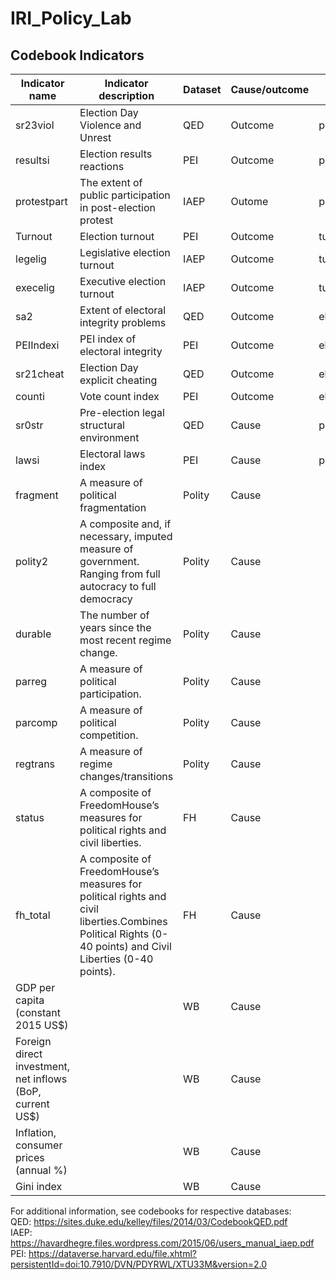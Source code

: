 # IRI_Policy_Lab
## Codebook Indicators

|     Indicator name                                               |     Indicator description                                                                                                                                         |     Dataset    |     Cause/outcome    |     My reconciled indicator     |
|------------------------------------------------------------------|-------------------------------------------------------------------------------------------------------------------------------------------------------------------|----------------|----------------------|---------------------------------|
|     sr23viol                                                     |     Election Day Violence and Unrest                                                                                                                              |     QED        |     Outcome          |     post_elec_violence          |
|     resultsi                                                     |     Election results reactions                                                                                                                                    |     PEI        |     Outcome          |     post_elec_violence          |
|     protestpart                                                  |     The extent of public participation in post-election protest                                                                                                   |     IAEP       |     Outome           |     post_elec_violence          |
|     Turnout                                                      |     Election turnout                                                                                                                                              |     PEI        |     Outcome          |     turnout                     |
|     legelig                                                      |     Legislative election turnout                                                                                                                                  |     IAEP       |     Outcome          |     turnout                     |
|     execelig                                                     |     Executive election turnout                                                                                                                                    |     IAEP       |     Outcome          |     turnout                     |
|     sa2                                                          |     Extent of electoral integrity problems                                                                                                                        |     QED        |     Outcome          |     elec_integrity              |
|     PEIIndexi                                                    |     PEI index of electoral integrity                                                                                                                              |     PEI        |     Outcome          |     elec_integrity              |
|     sr21cheat                                                    |     Election Day explicit cheating                                                                                                                                |     QED        |     Outcome          |     elec_explicit_cheating      |
|     counti                                                       |     Vote count index                                                                                                                                              |     PEI        |     Outcome          |     elec_explicit_cheating      |
|     sr0str                                                       |     Pre-election legal structural environment                                                                                                                     |     QED        |     Cause            |     pre_elec_legal_integrity    |
|     lawsi                                                        |     Electoral laws index                                                                                                                                          |     PEI        |     Cause            |     pre_elec_legal_integrity    |
|     fragment                                                     |     A measure of political fragmentation                                                                                                                          |     Polity     |     Cause            |                                 |
|     polity2                                                      |     A composite and, if necessary, imputed measure of government. Ranging from full autocracy to full democracy                                                   |     Polity     |     Cause            |                                 |
|     durable                                                      |     The number of years since the most recent regime change.                                                                                                      |     Polity     |     Cause            |                                 |
|     parreg                                                       |     A measure of political participation.                                                                                                                         |     Polity     |     Cause            |                                 |
|     parcomp                                                      |     A measure of political competition.                                                                                                                           |     Polity     |     Cause            |                                 |
|     regtrans                                                     |     A measure of regime changes/transitions                                                                                                                       |     Polity     |     Cause            |                                 |
|     status                                                       |     A composite of FreedomHouse’s measures for political rights and civil liberties.                                                                              |     FH         |     Cause            |                                 |
|     fh_total                                                     |     A composite of FreedomHouse’s measures for political rights and civil liberties.Combines Political Rights (0-40 points) and   Civil Liberties (0-40 points).  |     FH         |     Cause            |                                 |
|     GDP per capita (constant   2015 US$)                         |                                                                                                                                                                   |     WB         |     Cause            |                                 |
|     Foreign direct investment, net inflows (BoP, current US$)    |                                                                                                                                                                   |     WB         |     Cause            |                                 |
|     Inflation, consumer prices (annual %)                        |                                                                                                                                                                   |     WB         |     Cause            |                                 |
|     Gini index                                                   |                                                                                                                                                                   |     WB         |     Cause            |                                 |

For additional information, see codebooks for respective databases:  
QED: https://sites.duke.edu/kelley/files/2014/03/CodebookQED.pdf  
IAEP: https://havardhegre.files.wordpress.com/2015/06/users_manual_iaep.pdf  
PEI: https://dataverse.harvard.edu/file.xhtml?persistentId=doi:10.7910/DVN/PDYRWL/XTU33M&version=2.0 
